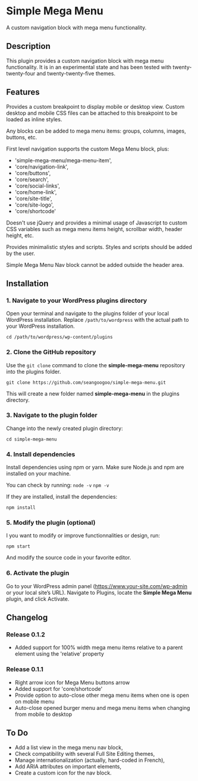 # Simple Mega Menu

A custom navigation block with mega menu functionality.


## Description

This plugin provides a custom navigation block with mega menu functionality.
It is in an experimental state and has been tested with twenty-twenty-four and twenty-twenty-five themes.


## Features

Provides a custom breakpoint to display mobile or desktop view.
Custom desktop and mobile CSS files can be attached to this breakpoint to be loaded as inline styles.

Any blocks can be added to mega menu items: groups, columns, images, buttons, etc.

First level navigation supports the custom Mega Menu block, plus:

- 'simple-mega-menu/mega-menu-item',
- 'core/navigation-link',
- 'core/buttons',
- 'core/search',
- 'core/social-links',
- 'core/home-link',
- 'core/site-title',
- 'core/site-logo',
- 'core/shortcode'

Doesn't use jQuery and provides a minimal usage of Javascript to custom CSS variables such as mega menu items height, scrollbar width, header height, etc.

Provides minimalistic styles and scripts. Styles and scripts should be added by the user.

Simple Mega Menu Nav block cannot be added outside the header area.


## Installation

### 1. Navigate to your WordPress plugins directory

Open your terminal and navigate to the plugins folder of your local WordPress installation. Replace `/path/to/wordpress` with the actual path to your WordPress installation.

`cd /path/to/wordpress/wp-content/plugins`


### 2. Clone the GitHub repository

Use the `git clone` command to clone the **simple-mega-menu** repository into the plugins folder.

`git clone https://github.com/seangoogoo/simple-mega-menu.git`

This will create a new folder named **simple-mega-menu** in the plugins directory.


### 3. Navigate to the plugin folder

Change into the newly created plugin directory:

`cd simple-mega-menu`


### 4. Install dependencies

Install dependencies using npm or yarn.
Make sure Node.js and npm are installed on your machine.

You can check by running:
`node -v`
`npm -v`

If they are installed, install the dependencies:

`npm install`


### 5. Modify the plugin (optional)

I you want to modify or improve functionnalities or design, run:

`npm start`

And modify the source code in your favorite editor.


### 6. Activate the plugin

Go to your WordPress admin panel (https://www.your-site.com/wp-admin or your local site’s URL). Navigate to Plugins, locate the **Simple Mega Menu** plugin, and click Activate.


## Changelog

### Release 0.1.2
  - Added support for 100% width mega menu items relative to a parent element using the 'relative' property

### Release 0.1.1
  - Right arrow icon for Mega Menu buttons arrow
  - Added support for 'core/shortcode'
  - Provide option to auto-close other mega menu items when one is open on mobile menu
  - Auto-close opened burger menu and mega menu items when changing from mobile to desktop

## To Do

- Add a list view in the mega menu nav block,
- Check compatibility with several Full Site Editing themes,
- Manage internationalization (actually, hard-coded in French),
- Add ARIA attributes on important elements,
- Create a custom icon for the nav block.